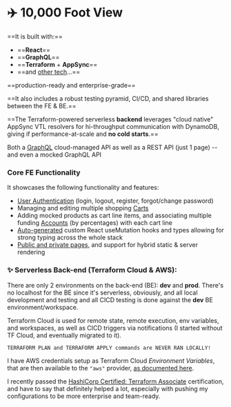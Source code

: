 # ✈️ 10,000 Foot View



==It is built with:==

* ==**React**==
* ==**GraphQL**==
* ==**Terraform** + **AppSync**==
* ==and [other tech](https://github.com/charlieargue/multi-cart#-technologies-used)...==



==production-ready and enterprise-grade== 

==It also includes a robust testing pyramid, CI/CD, and shared libraries between the FE & BE.==

==The Terraform-powered serverless **backend** leverages "cloud native" AppSync VTL resolvers for hi-throughput communication with DynamoDB, giving if performance-at-scale and **no cold starts**.==

Both a <u>GraphQL</u> cloud-managed API as well as a REST API (just 1 page) -- and even a mocked GraphQL API



### Core FE Functionality

It showcases the following functionality and features:

- <u>User Authentication</u> (login, logout, register, forgot/change password)
- Managing and editing multiple shopping <u>Carts</u>
- Adding mocked products as cart line items, and associating multiple funding <u>Accounts</u> (by percentages) with each cart line
-  <u>Auto-generated</u> custom React useMutation hooks and types allowing for strong typing across the whole stack
- <u>Public and private pages</u>, and support for hybrid static & server rendering





### ✨ Serverless Back-end (Terraform Cloud & AWS):

There are only 2 environments on the back-end (BE): **dev** and **prod**. There's no localhost for the BE since it's serverless, obviously, and all local development and testing and all CICD testing is done against the **dev** BE environment/workspace.

Terraform Cloud is used for remote state, remote execution, env variables, and workspaces, as well as CICD triggers via notifications (I started without TF Cloud, and eventually migrated to it).

```
TERRAFORM PLAN and TERRAFORM APPLY commands are NEVER RAN LOCALLY!
```

I have AWS credentials setup as Terraform Cloud *Environment Variables*, that are then available to the `"aws"` provider, [as documented here](https://registry.terraform.io/providers/hashicorp/aws/latest/docs#environment-variables).

I recently passed the [HashiCorp Certified: Terraform Associate](https://www.credly.com/badges/546427ad-5f4e-4324-8fc5-29117d872a0c) certification, and have to say that definitely helped a lot, especially with pushing my configurations to be more enterprise and team-ready.

